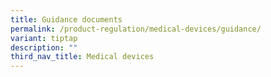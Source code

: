 ```yaml
---
title: Guidance documents
permalink: /product-regulation/medical-devices/guidance/
variant: tiptap
description: ""
third_nav_title: Medical devices
---
```

<p></p>